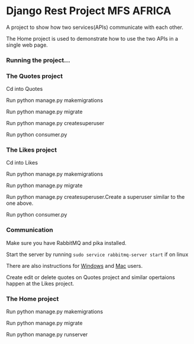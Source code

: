 # Django Rest Project MFS AFRICA
A project to show how two services(APIs) communicate with each other.

The Home project is used to demonstrate how to use the two APIs in a single web page.

### Running the project...


### The Quotes project
   Cd into Quotes
   
   Run python manage.py makemigrations
   
   Run python manage.py migrate
   
   Run python manage.py createsuperuser
   
   Run python consumer.py
   
  
### The Likes project

   Cd into Likes
   
   Run python manage.py makemigrations
   
   Run python manage.py migrate
   
   Run python manage.py createsuperuser.Create a superuser similar to the one above. 
   
   Run python consumer.py
   
### Communication
  Make sure you have RabbitMQ and pika installed.
  
  Start the server by running `sudo service rabbitmq-server start` if on linux
  
  There are also instructions for [Windows](https://www.rabbitmq.com/install-windows-manual.html) and [Mac](https://www.rabbitmq.com/install-homebrew.html) users.
  
  Create edit or delete quotes on Quotes project and similar opertaions happen at the Likes project.
  
  
   
 ### The Home project

   Run python manage.py makemigrations
   
   Run python manage.py migrate
     
   Run python manage.py runserver

